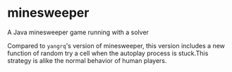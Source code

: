 # minesweeper
A Java minesweeper game running with a solver


Compared to `yangrq`'s version of minesweeper, this version includes a new function of random try a cell when the autoplay process is stuck.This strategy is alike the normal behavior of human players.
